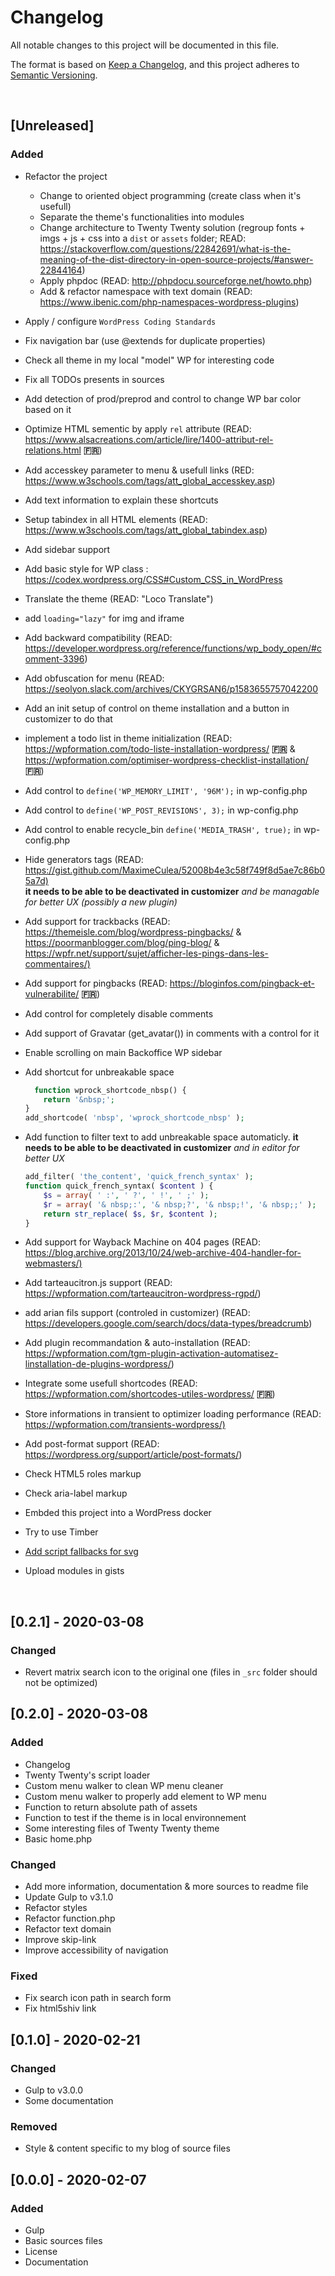 <!-- markdownlint-disable MD012 MD022 MD024 -->
# Changelog

All notable changes to this project will be documented in this file.

The format is based on [Keep a Changelog](https://keepachangelog.com/en/1.0.0/),
and this project adheres to [Semantic Versioning](https://semver.org/spec/v2.0.0.html).


&nbsp; <!-- break line -->


## [Unreleased]

### Added

- Refactor the project
  - Change to oriented object programming (create class when it's usefull)
  - Separate the theme's functionalities into modules
  - Change architecture to Twenty Twenty solution (regroup fonts + imgs + js + css into a `dist` or `assets` folder; READ: <https://stackoverflow.com/questions/22842691/what-is-the-meaning-of-the-dist-directory-in-open-source-projects/#answer-22844164>)
  - Apply phpdoc (READ: <http://phpdocu.sourceforge.net/howto.php>)
  - Add & refactor namespace with text domain (READ: <https://www.ibenic.com/php-namespaces-wordpress-plugins>) 
- Apply / configure `WordPress Coding Standards`
- Fix navigation bar (use @extends for duplicate properties)
- Check all theme in my local "model" WP for interesting code
- Fix all TODOs presents in sources
- Add detection of prod/preprod and control to change WP bar color based on it
- Optimize HTML sementic by apply `rel` attribute (READ: <https://www.alsacreations.com/article/lire/1400-attribut-rel-relations.html> **:fr:**)
- Add accesskey parameter to menu & usefull links (RED: <https://www.w3schools.com/tags/att_global_accesskey.asp>)
- Add text information to explain these shortcuts
- Setup tabindex in all HTML elements (READ: <https://www.w3schools.com/tags/att_global_tabindex.asp>)
- Add sidebar support
- Add basic style for WP class : <https://codex.wordpress.org/CSS#Custom_CSS_in_WordPress>
- Translate the theme (READ: "Loco Translate")
- add `loading="lazy"` for img and iframe
- Add backward compatibility (READ: <https://developer.wordpress.org/reference/functions/wp_body_open/#comment-3396>)
- Add obfuscation for menu (READ: <https://seolyon.slack.com/archives/CKYGRSAN6/p1583655757042200>
- Add an init setup of control on theme installation and a button in customizer to do that
- implement a todo list in theme initialization (READ: <https://wpformation.com/todo-liste-installation-wordpress/> **:fr:** & <https://wpformation.com/optimiser-wordpress-checklist-installation/> **:fr:**)
- Add control to `define('WP_MEMORY_LIMIT', '96M');` in wp-config.php
- Add control to `define('WP_POST_REVISIONS', 3);` in wp-config.php
- Add control to enable recycle_bin `define('MEDIA_TRASH', true);` in wp-config.php
- Hide generators tags (READ: <https://gist.github.com/MaximeCulea/52008b4e3c58f749f8d5ae7c86b05a7d)>\
**it needs to be able to be deactivated in customizer** _and be managable for better UX (possibly a new plugin)_
- Add support for trackbacks (READ: <https://themeisle.com/blog/wordpress-pingbacks/> & <https://poormanblogger.com/blog/ping-blog/> & <https://wpfr.net/support/sujet/afficher-les-pings-dans-les-commentaires/)>
- Add support for pingbacks (READ: <https://bloginfos.com/pingback-et-vulnerabilite/> **:fr:**)
- Add control for completely disable comments
- Add support of Gravatar (get_avatar()) in comments with a control for it
- Enable scrolling on main Backoffice WP sidebar
- Add shortcut for unbreakable space

  ```php
    function wprock_shortcode_nbsp() {
      return '&nbsp;';
  }
  add_shortcode( 'nbsp', 'wprock_shortcode_nbsp' );
  ```

- Add function to filter text to add unbreakable space automaticly. **it needs to be able to be deactivated in customizer** _and in editor for better UX_
  
  ```php
  add_filter( 'the_content', 'quick_french_syntax' );
  function quick_french_syntax( $content ) {
      $s = array( ' :', ' ?', ' !', ' ;' );
      $r = array( '& nbsp;:', '& nbsp;?', '& nbsp;!', '& nbsp;;' );
      return str_replace( $s, $r, $content );
  }
  ```

- Add support for Wayback Machine on 404 pages (READ: <https://blog.archive.org/2013/10/24/web-archive-404-handler-for-webmasters/)>
- Add tarteaucitron.js support (READ: <https://wpformation.com/tarteaucitron-wordpress-rgpd/>)
- add arian fils support (controled in customizer) (READ: <https://developers.google.com/search/docs/data-types/breadcrumb>)
- Add plugin recommandation & auto-installation (READ: <https://wpformation.com/tgm-plugin-activation-automatisez-linstallation-de-plugins-wordpress/>)
- Integrate some usefull shortcodes (READ: <https://wpformation.com/shortcodes-utiles-wordpress/> **:fr:**)
- Store informations in transient to optimizer loading performance (READ: <https://wpformation.com/transients-wordpress/)>
- Add post-format support (READ: <https://wordpress.org/support/article/post-formats/>)
- Check HTML5 roles markup
- Check aria-label markup
- Embded this project into a WordPress docker
- Try to use Timber
- [Add script fallbacks for svg](https://css-tricks.com/a-complete-guide-to-svg-fallbacks/)
- Upload modules in gists

&nbsp; <!-- break line -->


## [0.2.1] - 2020-03-08

### Changed

- Revert matrix search icon to the original one (files in `_src` folder should not be optimized)


## [0.2.0] - 2020-03-08

### Added

- Changelog
- Twenty Twenty's script loader
- Custom menu walker to clean WP menu cleaner
- Custom menu walker to properly add element to WP menu
- Function to return absolute path of assets
- Function to test if the theme is in local environnement
- Some interesting files of Twenty Twenty theme
- Basic home.php

### Changed

- Add more information, documentation & more sources to readme file
- Update Gulp to v3.1.0
- Refactor styles
- Refactor function.php
- Refactor text domain
- Improve skip-link
- Improve accessibility of navigation

### Fixed

- Fix search icon path in search form
- Fix html5shiv link


## [0.1.0] - 2020-02-21

### Changed

- Gulp to v3.0.0
- Some documentation

### Removed

- Style & content specific to my blog of source files


## [0.0.0] - 2020-02-07
### Added

- Gulp
- Basic sources files
- License
- Documentation
